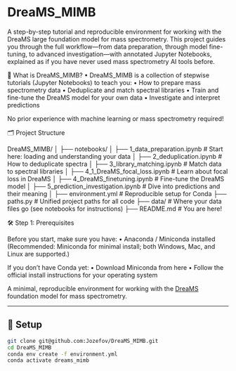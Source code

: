 # DreaMS_MIMB

A step-by-step tutorial and reproducible environment for working with the DreaMS large foundation model for mass spectrometry.
This project guides you through the full workflow—from data preparation, through model fine-tuning, to advanced investigation—with annotated Jupyter Notebooks, explained as if you have never used mass spectrometry AI tools before.

🚀 What is DreaMS_MIMB?
	•	DreaMS_MIMB is a collection of stepwise tutorials (Jupyter Notebooks) to teach you:
	•	How to prepare mass spectrometry data
	•	Deduplicate and match spectral libraries
	•	Train and fine-tune the DreaMS model for your own data
	•	Investigate and interpret predictions

No prior experience with machine learning or mass spectrometry required!

🗂️ Project Structure

DreaMS_MIMB/
│
├── notebooks/
│    ├── 1_data_preparation.ipynb         # Start here: loading and understanding your data
│    ├── 2_deduplication.ipynb            # How to deduplicate spectra
│    ├── 3_library_matching.ipynb         # Match data to spectral libraries
│    ├── 4_1_DreaMS_focal_loss.ipynb      # Learn about focal loss in DreaMS
│    ├── 4_DreaMS_finetuning.ipynb        # Fine-tune the DreaMS model
│    ├── 5_prediction_investigation.ipynb # Dive into predictions and their meaning
│
├── environment.yml    # Reproducible setup for Conda
├── paths.py           # Unified project paths for all code
├── data/              # Where your data files go (see notebooks for instructions)
├── README.md          # You are here!

🛠️ Step 1: Prerequisites

Before you start, make sure you have:
	•	Anaconda / Miniconda installed
(Recommended: Miniconda for minimal install; both Windows, Mac, and Linux are supported.)

If you don’t have Conda yet:
	•	Download Miniconda from here
	•	Follow the official install instructions for your operating system

A minimal, reproducible environment for working with the [DreaMS](https://github.com/pluskal-lab/DreaMS) foundation model for mass spectrometry.

---

## 🔧 Setup

```bash
git clone git@github.com:Jozefov/DreaMS_MIMB.git
cd DreaMS_MIMB
conda env create -f environment.yml
conda activate dreams_mimb
